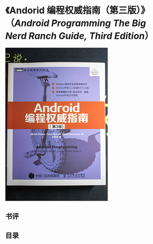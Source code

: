 # 《Andorid 编程权威指南（第三版）》（*Android Programming The Big Nerd Ranch Guide, Third Edition*）

![](IMG_6196.jpg)

## 书评

## 目录